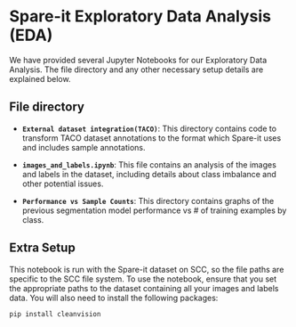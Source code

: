 # Spare-it Exploratory Data Analysis (EDA)

We have provided several Jupyter Notebooks for our Exploratory Data Analysis. The file directory and any other necessary setup details are explained below. 


## File directory

- **`External dataset integration(TACO)`**: This directory contains code to transform TACO dataset annotations to the format which Spare-it uses and includes sample annotations.

- **`images_and_labels.ipynb`**: This file contains an analysis of the images and labels in the dataset, including details about class imbalance and other potential issues. 

- **`Performance vs Sample Counts`**: This directory contains graphs of the previous segmentation model performance vs # of training examples by class. 

## Extra Setup

This notebook is run with the Spare-it dataset on SCC, so the file paths are specific to the SCC file system. To use the notebook, ensure that you set the appropriate paths to the dataset containing all your images and labels data. You will also need to install the following packages: 

```
pip install cleanvision
```

